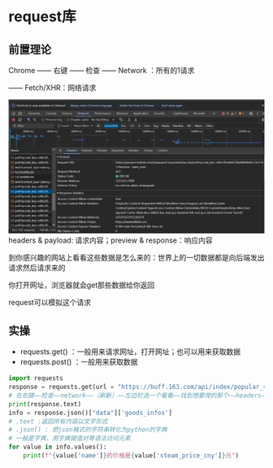 <!--自己学，转码，转全栈工程师-->

# request库
## 前置理论
Chrome —— 右键 —— 检查 —— Network ：所有的1请求

—— Fetch/XHR：网络请求

![alt text](image.png)
headers & payload: 请求内容；preview & response：响应内容

到你感兴趣的网站上看看这些数据是怎么来的：世界上的一切数据都是向后端发出请求然后请求来的

你打开网址，浏览器就会get那些数据给你返回

request可以模拟这个请求
## 实操
- requests.get()  ：一般用来请求网址，打开网址；也可以用来获取数据
- requests.post()  ：一般用来获取数据

```python
import requests
response = requests.get(url = "https://buff.163.com/api/index/popular_sell_order?_=1731496240806")
# 在右键——检查——network——（刷新）——左边栏选一个看看——找到想要爬的那个——headers——copy那个Request URL:
print(response.text)
info = response.json()["data"]['goods_infos']
# .text :返回所有内容以文字形式
# .json() : 把json格式的字符串转化为python的字典
# 一般是字典，用字典键值对等语法访问元素
for value in info.values():
    print(f"{value['name']}的价格是{value['steam_price_cny']}元")
```
<!--自己研究研究，啥都能干！

大麦网 按买票但不付款的那个界面那个包抓下来，开始的时候无限循环

VIP：抓包，发请求带了参数，一个字典的一个key是is_vip，是false，我改成true，用request重放一遍，就可以了

电视剧，最后一集不播，哥们抓包抓出来-->

